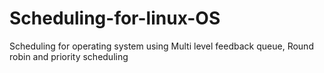 # Scheduling-for-linux-OS
Scheduling for operating system using Multi level feedback queue, Round robin and priority scheduling
